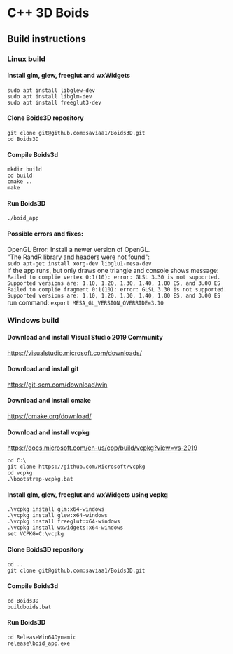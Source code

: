 # C++ 3D Boids

## Build instructions

### Linux build

#### Install glm, glew, freeglut and wxWidgets
`sudo apt install libglew-dev`  
`sudo apt install libglm-dev`  
`sudo apt install freeglut3-dev`

#### Clone Boids3D repository
`git clone git@github.com:saviaa1/Boids3D.git`  
`cd Boids3D`

#### Compile Boids3d
`mkdir build`  
`cd build`  
`cmake ..`  
`make`

#### Run Boids3D
`./boid_app`

#### Possible errors and fixes:
OpenGL Error: Install a newer version of OpenGL.  
"The RandR library and headers were not found":  
`sudo apt-get install xorg-dev libglu1-mesa-dev`  
If the app runs, but only draws one triangle and console shows message:
`Failed to complie vertex
0:1(10): error: GLSL 3.30 is not supported. Supported versions are: 1.10, 1.20, 1.30, 1.40, 1.00 ES, and 3.00 ES
Failed to complie fragment
0:1(10): error: GLSL 3.30 is not supported. Supported versions are: 1.10, 1.20, 1.30, 1.40, 1.00 ES, and 3.00 ES`
run command:
`export MESA_GL_VERSION_OVERRIDE=3.10`

### Windows build
#### Download and install Visual Studio 2019 Community
https://visualstudio.microsoft.com/downloads/

#### Download and install git
https://git-scm.com/download/win

#### Download and install cmake
https://cmake.org/download/

#### Download and install vcpkg
https://docs.microsoft.com/en-us/cpp/build/vcpkg?view=vs-2019

`cd C:\`  
`git clone https://github.com/Microsoft/vcpkg`  
`cd vcpkg`  
`.\bootstrap-vcpkg.bat`

#### Install glm, glew, freeglut and wxWidgets using vcpkg
`.\vcpkg install glm:x64-windows`  
`.\vcpkg install glew:x64-windows`  
`.\vcpkg install freeglut:x64-windows`  
`.\vcpkg install wxwidgets:x64-windows`  
`set VCPKG=C:\vcpkg`

#### Clone Boids3D repository
`cd ..`  
`git clone git@github.com:saviaa1/Boids3D.git`

#### Compile Boids3d
`cd Boids3D`  
`buildboids.bat`

#### Run Boids3D
`cd ReleaseWin64Dynamic`  
`release\boid_app.exe`